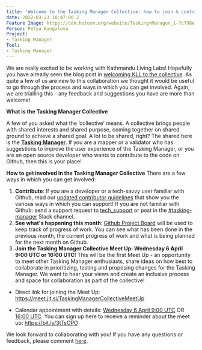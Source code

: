 ```yaml
---
title: 'Welcome to the Tasking Manager Collective: how to join & contribute!'
date: 2022-03-23 10:47:00 Z
Feature Image: https://cdn.hotosm.org/website/Tasking+Manager_1-7c798e.PNG
Person: Petya Kangalova
Project:
- Tasking Manager
Tool:
- Tasking Manager
---
```


We are really excited to be working with Kathmandu Living Labs! Hopefully you have already seen the blog post in [welcoming KLL to the collective](https://www.hotosm.org/tech-blog/welcome-to-the-collective-kll/). As quite a few of us are new to this collaboration we thought it would be useful to go through the process and ways in which you can get involved. Again, we are trialling this - any feedback and suggestions you have are more than welcome!

**What is the Tasking Manager Collective**

A few of you asked what the ‘collective’ means. A collective brings people with shared interests and shared purpose, coming together on shared ground to achieve a shared goal. A lot to be shared, right? The shared here is the **[Tasking Manager](https://tasks.hotosm.org/)**. If you are a mapper or a validator who has suggestions to improve the user experience of the Tasking Manager, or you are an open source developer who wants to contribute to the code on Github, then this is your place!

**How to get involved in the Tasking Manager Collective**
There are a few ways in which you can get involved:
1. **Contribute**: If you are a developer or a tech-savvy user familiar with Github, read our [updated contributor guidelines](https://github.com/hotosm/tasking-manager/blob/develop/docs/contributing.md) that show you the various ways in which you can support! If you are not familiar with Github:  send a support request to [tech_support](https://hotosm.atlassian.net/servicedesk/customer/portal/4) or post in the [#tasking-manager](https://hotosm.slack.com/archives/C319P09PB) Slack channel.
2. **See what's happening this month**: [Github Project Board](https://github.com/orgs/hotosm/projects/4/views/1) will be used to keep track of progress of work. You can see what has been done in the previous month, the current progress of work and what is being planned for the next month on Github. 
3. **Join the Tasking Manager Collective Meet Up: Wednesday 6 April 9:00 UTC or 16:00 UTC**! This will be the first Meet Up - an opportunity to meet other Tasking Manager enthusiasts, share ideas on how best to collaborate in prioritizing, testing and proposing changes for the Tasking Manager.  We want to hear your views and create an inclusive process and space for collaboration as part of the collective!  

* Direct link for joining the Meet Up: https://meet.jit.si/TaskingManagerCollectiveMeetUp 

* Calendar appointment with details: [Wednesday 6 April 9:00 UTC](https://calendar.google.com/calendar/u/0/r/eventedit/copy/MmFmNm1jNXBtYW1tMG9wcGhnMzkzcThkamYgaG90b3NtLm9yZ184NDhlODlhYWlhYjA0YWc5NGQyM3JxbjU1OEBn/cGV0eWEua2FuZ2Fsb3ZhQGhvdG9zbS5vcmc?sf=true) OR [16:00 UTC](https://calendar.google.com/calendar/u/0/r/eventedit/copy/MHJhYm1mMnZobWphOG90MHRoa2Vmb25lOWYgaG90b3NtLm9yZ184NDhlODlhYWlhYjA0YWc5NGQyM3JxbjU1OEBn/cGV0eWEua2FuZ2Fsb3ZhQGhvdG9zbS5vcmc?sf=true). You can sign up here to receive a reminder about the meet up: https://bit.ly/3tTsOPO

We look forward to collaborating with you! If you have any questions or feedback, please comment [here](https://community.openstreetmap.org/t/welcome-to-the-tasking-manager-collective-how-to-join-contribute/679).